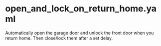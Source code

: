 # open_and_lock_on_return_home.yaml
Automatically open the garage door and unlock the front door when you return home. Then close/lock them after a set delay.
